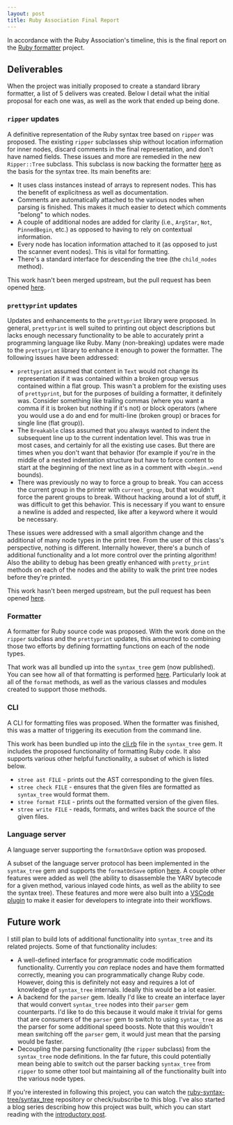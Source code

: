 ```yaml
---
layout: post
title: Ruby Association Final Report
---
```


In accordance with the Ruby Association's timeline, this is the final report on the [Ruby formatter](https://www.ruby.or.jp/en/news/20211025) project.

## Deliverables

When the project was initially proposed to create a standard library formatter, a list of 5 delivers was created. Below I detail what the initial proposal for each one was, as well as the work that ended up being done.

### `ripper` updates

A definitive representation of the Ruby syntax tree based on `ripper` was proposed. The existing `ripper` subclasses ship without location information for inner nodes, discard comments in the final representation, and don't have named fields. These issues and more are remedied in the new `Ripper::Tree` subclass. This subclass is now backing the formatter [here](https://github.com/ruby-syntax-tree/syntax_tree/blob/773315c1157c9279933f19da69ad9d102dae8d8c/lib/syntax_tree.rb) as the basis for the syntax tree. Its main benefits are:

* It uses class instances instead of arrays to represent nodes. This has the benefit of explicitness as well as documentation.
* Comments are automatically attached to the various nodes when parsing is finished. This makes it much easier to detect which comments "belong" to which nodes.
* A couple of additional nodes are added for clarity (i.e., `ArgStar`, `Not`, `PinnedBegin`, etc.) as opposed to having to rely on contextual information.
* Every node has location information attached to it (as opposed to just the scanner event nodes). This is vital for formatting.
* There's a standard interface for descending the tree (the `child_nodes` method).

This work hasn't been merged upstream, but the pull request has been opened [here](https://github.com/ruby/ruby/pull/5679).

### `prettyprint` updates

Updates and enhancements to the `prettyprint` library were proposed. In general, `prettyprint` is well suited to printing out object descriptions but lacks enough necessary functionality to be able to accurately print a programming language like Ruby. Many (non-breaking) updates were made to the `prettyprint` library to enhance it enough to power the formatter. The following issues have been addressed:

* `prettyprint` assumed that content in `Text` would not change its representation if it was contained within a broken group versus contained within a flat group. This wasn't a problem for the existing uses of `prettyprint`, but for the purposes of building a formatter, it definitely was. Consider something like trailing commas (where you want a comma if it is broken but nothing if it's not) or block operators (where you would use a do and end for multi-line (broken group) or braces for single line (flat group)).
* The `Breakable` class assumed that you always wanted to indent the subsequent line up to the current indentation level. This was true in most cases, and certainly for all the existing use cases. But there are times when you don't want that behavior (for example if you're in the middle of a nested indentation structure but have to force content to start at the beginning of the next line as in a comment with `=begin`..`=end` bounds).
* There was previously no way to force a group to break. You can access the current group in the printer with `current_group`, but that wouldn't force the parent groups to break. Without hacking around a lot of stuff, it was difficult to get this behavior. This is necessary if you want to ensure a newline is added and respected, like after a keyword where it would be necessary.

These issues were addressed with a small algorithm change and the additional of many node types in the print tree. From the user of this class's perspective, nothing is different. Internally however, there's a bunch of additional functionality and a lot more control over the printing algorithm! Also the ability to debug has been greatly enhanced with `pretty_print` methods on each of the nodes and the ability to walk the print tree nodes before they're printed.

This work hasn't been merged upstream, but the pull request has been opened [here](https://github.com/ruby/prettyprint/pull/3).

### Formatter

A formatter for Ruby source code was proposed. With the work done on the `ripper` subclass and the `prettyprint` updates, this amounted to combining those two efforts by defining formatting functions on each of the node types.

That work was all bundled up into the `syntax_tree` gem (now published). You can see how all of that formatting is performed [here](https://github.com/ruby-syntax-tree/syntax_tree/blob/773315c1157c9279933f19da69ad9d102dae8d8c/lib/syntax_tree.rb). Particularly look at all of the `format` methods, as well as the various classes and modules created to support those methods.

### CLI

A CLI for formatting files was proposed. When the formatter was finished, this was a matter of triggering its execution from the command line.

This work has been bundled up into the [cli.rb](https://github.com/ruby-syntax-tree/syntax_tree/blob/773315c1157c9279933f19da69ad9d102dae8d8c/lib/syntax_tree/cli.rb) file in the `syntax_tree` gem. It includes the proposed functionality of formatting Ruby code. It also supports various other helpful functionality, a subset of which is listed below.

* `stree ast FILE` - prints out the AST corresponding to the given files.
* `stree check FILE` - ensures that the given files are formatted as `syntax_tree` would format them.
* `stree format FILE` - prints out the formatted version of the given files.
* `stree write FILE` - reads, formats, and writes back the source of the given files.

### Language server

A language server supporting the `formatOnSave` option was proposed.

A subset of the language server protocol has been implemented in the `syntax_tree` gem and supports the `formatOnSave` option [here](https://github.com/ruby-syntax-tree/syntax_tree/blob/773315c1157c9279933f19da69ad9d102dae8d8c/lib/syntax_tree/language_server.rb). A couple other features were added as well (the ability to disassemble the YARV bytecode for a given method, various inlayed code hints, as well as the ability to see the syntax tree). These features and more were also built into a [VSCode plugin](https://github.com/ruby-syntax-tree/vscode-syntax-tree) to make it easier for developers to integrate into their workflows.

## Future work

I still plan to build lots of additional functionality into `syntax_tree` and its related projects. Some of that functionality includes:

* A well-defined interface for programmatic code modification functionality. Currently you _can_ replace nodes and have them formatted correctly, meaning you can programmatically change Ruby code. However, doing this is definitely not easy and requires a lot of knowledge of `syntax_tree` internals. Ideally this would be a lot easier.
* A backend for the `parser` gem. Ideally I'd like to create an interface layer that would convert `syntax_tree` nodes into their `parser` gem counterparts. I'd like to do this because it would make it trivial for gems that are consumers of the `parser` gem to switch to using `syntax_tree` as the parser for some additional speed boosts. Note that this wouldn't mean switching off the `parser` gem, it would just mean that the parsing would be faster.
* Decoupling the parsing functionality (the `ripper` subclass) from the `syntax_tree` node definitions. In the far future, this could potentially mean being able to switch out the parser backing `syntax_tree` from `ripper` to some other tool but maintaining all of the functionality built into the various node types.

If you're interested in following this project, you can watch the [ruby-syntax-tree/syntax_tree](https://github.com/ruby-syntax-tree/syntax_tree) repository or check/subscribe to this blog. I've also started a blog series describing how this project was built, which you can start reading with the [introductory post](/2022/02/03/formatting-ruby-part-0).
